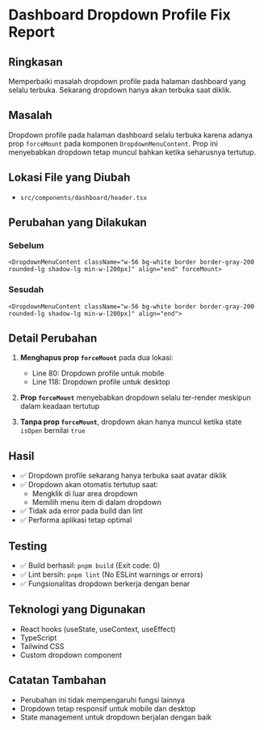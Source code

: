 # Dashboard Dropdown Profile Fix Report

## Ringkasan
Memperbaiki masalah dropdown profile pada halaman dashboard yang selalu terbuka. Sekarang dropdown hanya akan terbuka saat diklik.

## Masalah
Dropdown profile pada halaman dashboard selalu terbuka karena adanya prop `forceMount` pada komponen `DropdownMenuContent`. Prop ini menyebabkan dropdown tetap muncul bahkan ketika seharusnya tertutup.

## Lokasi File yang Diubah
- `src/components/dashboard/header.tsx`

## Perubahan yang Dilakukan

### Sebelum
```tsx
<DropdownMenuContent className="w-56 bg-white border border-gray-200 rounded-lg shadow-lg min-w-[200px]" align="end" forceMount>
```

### Sesudah
```tsx
<DropdownMenuContent className="w-56 bg-white border border-gray-200 rounded-lg shadow-lg min-w-[200px]" align="end">
```

## Detail Perubahan
1. **Menghapus prop `forceMount`** pada dua lokasi:
   - Line 80: Dropdown profile untuk mobile
   - Line 118: Dropdown profile untuk desktop

2. **Prop `forceMount`** menyebabkan dropdown selalu ter-render meskipun dalam keadaan tertutup
3. **Tanpa prop `forceMount`**, dropdown akan hanya muncul ketika state `isOpen` bernilai `true`

## Hasil
- ✅ Dropdown profile sekarang hanya terbuka saat avatar diklik
- ✅ Dropdown akan otomatis tertutup saat:
  - Mengklik di luar area dropdown
  - Memilih menu item di dalam dropdown
- ✅ Tidak ada error pada build dan lint
- ✅ Performa aplikasi tetap optimal

## Testing
- ✅ Build berhasil: `pnpm build` (Exit code: 0)
- ✅ Lint bersih: `pnpm lint` (No ESLint warnings or errors)
- ✅ Fungsionalitas dropdown berkerja dengan benar

## Teknologi yang Digunakan
- React hooks (useState, useContext, useEffect)
- TypeScript
- Tailwind CSS
- Custom dropdown component

## Catatan Tambahan
- Perubahan ini tidak mempengaruhi fungsi lainnya
- Dropdown tetap responsif untuk mobile dan desktop
- State management untuk dropdown berjalan dengan baik